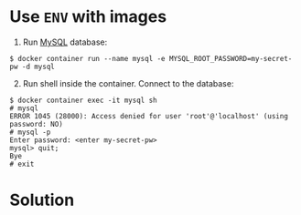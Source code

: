 
# Use `ENV` with images

1. Run [MySQL](https://hub.docker.com/_/mysql) database:

```console
$ docker container run --name mysql -e MYSQL_ROOT_PASSWORD=my-secret-pw -d mysql
```

2. Run shell inside the container. Connect to the database:

```console
$ docker container exec -it mysql sh
# mysql
ERROR 1045 (28000): Access denied for user 'root'@'localhost' (using password: NO)
# mysql -p
Enter password: <enter my-secret-pw>
mysql> quit;
Bye
# exit
```

# Solution
